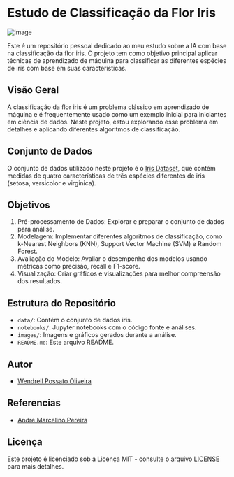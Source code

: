 # Estudo de Classificação da Flor Iris

![image](https://github.com/wendrellBr/IA_IrisStudy/assets/90914846/99f53d74-3804-4be7-bebc-62e376e065c2)




Este é um repositório pessoal dedicado ao meu estudo sobre a IA com base na classificação da flor iris. O projeto tem como objetivo principal aplicar técnicas de aprendizado de máquina para classificar as diferentes espécies de iris com base em suas características.

## Visão Geral

A classificação da flor iris é um problema clássico em aprendizado de máquina e é frequentemente usado como um exemplo inicial para iniciantes em ciência de dados. Neste projeto, estou explorando esse problema em detalhes e aplicando diferentes algoritmos de classificação.

## Conjunto de Dados

O conjunto de dados utilizado neste projeto é o [Iris Dataset](https://archive.ics.uci.edu/ml/datasets/iris), que contém medidas de quatro características de três espécies diferentes de iris (setosa, versicolor e virginica).

## Objetivos

1. Pré-processamento de Dados: Explorar e preparar o conjunto de dados para análise.
2. Modelagem: Implementar diferentes algoritmos de classificação, como k-Nearest Neighbors (KNN), Support Vector Machine (SVM) e Random Forest.
3. Avaliação do Modelo: Avaliar o desempenho dos modelos usando métricas como precisão, recall e F1-score.
4. Visualização: Criar gráficos e visualizações para melhor compreensão dos resultados.

## Estrutura do Repositório

- `data/`: Contém o conjunto de dados iris.
- `notebooks/`: Jupyter notebooks com o código fonte e análises.
- `images/`: Imagens e gráficos gerados durante a análise.
- `README.md`: Este arquivo README.

## Autor

- [Wendrell Possato Oliveira](https://github.com/wendrellBr)

## Referencias

- [Andre Marcelino Pereira](https://github.com/)

## Licença

Este projeto é licenciado sob a Licença MIT - consulte o arquivo [LICENSE](LICENSE) para mais detalhes.
